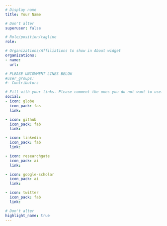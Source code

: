 ```yaml
---
# Display name
title: Your Name

# Don't alter
superuser: false

# Role/position/tagline
role:

# Organizations/Affiliations to show in About widget
organizations:
- name:
  url:

# PLEASE UNCOMMENT LINES BELOW
#user_groups:
#- Contributors

# Fill with your links. Please comment the ones you do not want to use.
social:
- icon: globe
  icon_pack: fas
  link: 

- icon: github
  icon_pack: fab
  link: 

- icon: linkedin
  icon_pack: fab
  link: 

- icon: researchgate
  icon_pack: ai
  link: 

- icon: google-scholar
  icon_pack: ai
  link: 

- icon: twitter
  icon_pack: fab
  link: 

# Don't alter
highlight_name: true
---
```

